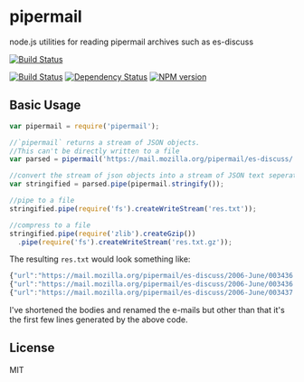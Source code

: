 # pipermail

  node.js utilities for reading pipermail archives such as es-discuss
  
[![Build Status](https://travis-ci.org/esdiscuss/pipermail.png?branch=master)](https://travis-ci.org/esdiscuss/pipermail)

[![Build Status](https://travis-ci.org/esdiscuss/pipermail.png?branch=master)](https://travis-ci.org/esdiscuss/pipermail)
[![Dependency Status](https://gemnasium.com/esdiscuss/pipermail.png)](https://gemnasium.com/esdiscuss/pipermail)
[![NPM version](https://badge.fury.io/js/pipermail.png)](http://badge.fury.io/js/pipermail)

## Basic Usage

```javascript
var pipermail = require('pipermail');

//`pipermail` returns a stream of JSON objects.
//This can't be directly written to a file
var parsed = pipermail('https://mail.mozilla.org/pipermail/es-discuss/');

//convert the stream of json objects into a stream of JSON text seperated by new lines.
var stringified = parsed.pipe(pipermail.stringify());

//pipe to a file
stringified.pipe(require('fs').createWriteStream('res.txt'));

//compress to a file
stringified.pipe(require('zlib').createGzip())
  .pipe(require('fs').createWriteStream('res.txt.gz'));
```

The resulting `res.txt` would look something like:

```javascript
{"url":"https://mail.mozilla.org/pipermail/es-discuss/2006-June/003436.html",header":{"from":{"email":"baz@example.com","name":"Brendan Eich"},"date":"Sat, 3 Jun 2006 12:35:18 -0700","subject":"Welcome to the ECMAScript Edition 4 discussion list"},"body":"Thanks to Graydon Hoare for setting it up.\n\n/be"}
{"url":"https://mail.mozilla.org/pipermail/es-discuss/2006-June/003436.html","header":{"from":{"email":"bar@example.com","name":"Olav Junker Kjær"},"date":"Tue, 06 Jun 2006 15:40:48 +0200","subject":"ES4 translator"},"body":"Hello,\nI'm very pleased to s the new public specs for ES4"}
{"url":"https://mail.mozilla.org/pipermail/es-discuss/2006-June/003437.html","header":{"from":{"email":"foo@example.com","name":"Robert Sayre"},"date":"Wed, 7 Jun 2006 11:43:37 -0400","subject":"date literals"},"body":"I think the date literal should allow a trailing 'Z' to substitute for\n'+00:00'.\n\nRobert Sayre"}
```

I've shortened the bodies and renamed the e-mails but other than that it's the first few lines generated by the above code.

## License

MIT

